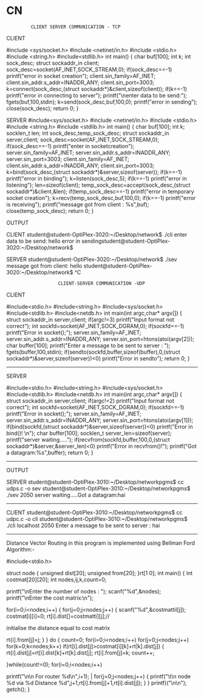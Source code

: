 # CN
		     CLIENT SERVER COMMUNICATION - TCP

CLIENT

#include <sys/socket.h>
#include <netinet/in.h>
#include <stdio.h>
#include <string.h>
#include<stdlib.h>
int main()
{
char buf[100];
int k;
int sock_desc;
struct sockaddr_in client;
sock_desc=socket(AF_INET,SOCK_STREAM,0);
if(sock_desc==-1)
printf("error in socket creation");
client.sin_family=AF_INET;
client.sin_addr.s_addr=INADDR_ANY;
client.sin_port=3003;
k=connect(sock_desc,(struct sockaddr*)&client,sizeof(client));
if(k==-1)
printf("error in connecting to server");
printf("\nenter data to be send:");
fgets(buf,100,stdin);
k=send(sock_desc,buf,100,0);
printf("error in sending");
close(sock_desc);
return 0;
}


SERVER
#include<sys/socket.h>
#include <netinet/in.h>
#include <stdio.h>
#include <string.h>
#include <stdlib.h>
int main()
{
char buf[100];
int k;
socklen_t len;
int sock_desc,temp_sock_desc;
struct sockaddr_in server,client;
sock_desc=socket(AF_INET,SOCK_STREAM,0);
if(sock_desc==-1)
printf("enter in socketcreation");
server.sin_family=AF_INET;
server.sin_addr.s_addr=INADDR_ANY;
server.sin_port=3003;
client.sin_family=AF_INET;
client.sin_addr.s_addr=INADDR_ANY;
client.sin_port=3003;
k=bind(sock_desc,(struct sockaddr*)&server,sizeof(server));
if(k==-1)
printf("error in binding");
k=listen(sock_desc,5);
if(k==-1)
printf("error in listening");
len=sizeof(client);
temp_sock_desc=accept(sock_desc,(struct sockaddr*)&client,&len);
if(temp_sock_desc==-1)
printf("error in temporary socket creation");
k=recv(temp_sock_desc,buf,100,0);
if(k==-1)
printf("error is receiving");
printf("message got from client : %s",buf);
close(temp_sock_desc);
return 0;
}

OUTPUT

CLIENT
student@student-OptiPlex-3020:~/Desktop/network$ ./cli
enter data to be send: hello
error in sendingstudent@student-OptiPlex-3020:~/Desktop/network$

SERVER
student@student-OptiPlex-3020:~/Desktop/network$ ./sev
message got from client: hello
student@student-OptiPlex-3020:~/Desktop/network$ ^C


                       CLIENT-SERVER COMMUNICATION -UDP
                                                                                          
CLIENT

#include<stdio.h>
#include<string.h>
#include<sys/socket.h>
#include<stdlib.h>
#include<netdb.h>
int main(int argc,char* argv[])
{
    struct sockaddr_in server,client;
    if(argc!=3)
    printf("Input format not correct");
    int sockfd=socket(AF_INET,SOCK_DGRAM,0);
    if(sockfd==-1)
    printf("Error in socket();");
    server.sin_family=AF_INET;
    server.sin_addr.s_addr=INADDR_ANY;
    server.sin_port=htons(atoi(argv[2]));
    char buffer[100];
    printf("Enter a message to be sent to server : ");
    fgets(buffer,100,stdin);
    if(sendto(sockfd,buffer,sizeof(buffer),0,(struct sockaddr*)&server,sizeof(server))<0)
    printf("Error in sendto");
    return 0;
}

********************************************************************************

SERVER


#include<stdio.h>
#include<string.h>
#include<sys/socket.h>
#include<stdlib.h>
#include<netdb.h>
int main(int argc,char* argv[])
{
    struct sockaddr_in server,client;
    if(argc!=2)
    printf("Input format not correct");
    int sockfd=socket(AF_INET,SOCK_DGRAM,0);
    if(sockfd==-1)
    printf("Error in socket();");
    server.sin_family=AF_INET;
    server.sin_addr.s_addr=INADDR_ANY;
    server.sin_port=htons(atoi(argv[1]));
    if(bind(sockfd,(struct sockaddr*)&server,sizeof(server))<0)
    printf("Error in bind()! \n");
    char buffer[100];
    socklen_t server_len=sizeof(server);
    printf("server waiting.....");
    if(recvfrom(sockfd,buffer,100,0,(struct sockaddr*)&server,&server_len)<0)
    printf("Error in recvfrom()!");
    printf("Got a datagram:%s",buffer);
    return 0;
}

********************************************************************************
OUTPUT

SERVER
student@student-OptiPlex-3010:~/Desktop/networkpgms$ cc udps.c -o sev
student@student-OptiPlex-3010:~/Desktop/networkpgms$ ./sev 2050
server waiting.....Got a datagram:hai

********************************************************************************
CLIENT
student@student-OptiPlex-3010:~/Desktop/networkpgms$ cc udpc.c -o cli
student@student-OptiPlex-3010:~/Desktop/networkpgms$ ./cli localhost 2050
Enter a message to be sent to server : hai

********************************************************************************


Distance Vector Routing in this
program is implemented using
Bellman Ford Algorithm:-

#include<stdio.h>

struct node
{
unsigned dist[20];
unsigned from[20];
}rt[1 0];
int main()
{
int costmat[20][20];
int nodes,ij,k,count=0;

printf("\nEnter the number of nodes : ");
scanf("%d",&nodes);
printf("\nEnter the cost matrix:\n");

for(i=0;i<nodes;i++)
{
for(j=0;j<nodes;j++)
{
scanf("%d",&costmattil[j]);
costmat[i][i]=0;
rt[i].dist[]=costmatti][j];//
 
initialise the distance equal to cost
matrix


rt{i].from[j]=j;
}
}
do
{
count=0;
for(i=0;i<nodes;i++)
for(j=0;j<nodes;j++)
for(k=0;k<nodes;k++)
if(rt[i].dist[j]>costmat[i][k]+rt|k].dist[j])
{
rt{i].dist[j]=rt[i].dist[k]+rt[k].dist[j];
rt[i].from[j]=k;
count++;

}while(count!=0);
for(i=0;i<nodes;i++)

printf("\n\n For router
%d\n",i+1); |
for(j=0;j<nodes;j++)
{
printf("\t\n node %d via %d Distance %d",j+1,rt[i].from[j]+1,rt[i].dist[j]);
}
}
printf)("\n\n");
getch();
}


